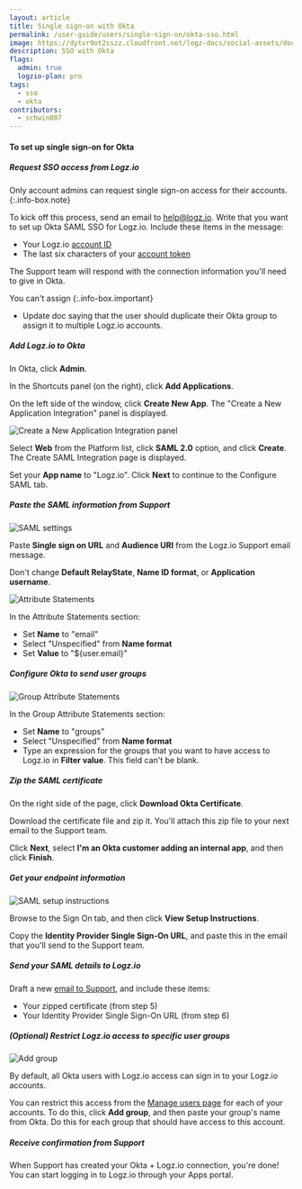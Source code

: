 ```yaml
---
layout: article
title: Single sign-on with Okta
permalink: /user-guide/users/single-sign-on/okta-sso.html
image: https://dytvr9ot2sszz.cloudfront.net/logz-docs/social-assets/docs-social.jpg
description: SSO with Okta
flags:
  admin: true
  logzio-plan: pro
tags:
  - sso
  - okta
contributors:
  - schwin007
---
```


#### To set up single sign-on for Okta

<div class="tasklist">

##### Request SSO access from Logz.io

Only account admins can request single sign-on access for their accounts.
{:.info-box.note}

To kick off this process, send an email to [help@logz.io](mailto:help@logz.io).
Write that you want to set up Okta SAML SSO for Logz.io.
Include these items in the message:

* Your Logz.io [account ID]({{site.baseurl}}/user-guide/accounts/finding-your-account-id.html)
* The last six characters of your [account token](https://app.logz.io/#/dashboard/settings/manage-accounts)

The Support team will respond with the connection information you'll need to give in Okta.


You can't assign 
{:.info-box.important}

- Update doc saying that the user should duplicate their Okta group to assign it to multiple Logz.io accounts.



##### Add Logz.io to Okta

In Okta, click **Admin**.

In the Shortcuts panel (on the right), click **Add Applications**.

On the left side of the window, click **Create New App**.
The "Create a New Application Integration" panel is displayed.

![Create a New Application Integration panel](https://dytvr9ot2sszz.cloudfront.net/logz-docs/sso-providers/okta/create-a-new-application-integration.png)

Select **Web** from the Platform list, click **SAML 2.0** option, and click **Create**.
The Create SAML Integration page is displayed.

Set your **App name** to "Logz.io". Click **Next** to continue to the Configure SAML tab.

##### Paste the SAML information from Support

![SAML settings](https://dytvr9ot2sszz.cloudfront.net/logz-docs/sso-providers/okta/saml-settings.png)

Paste **Single sign on URL** and **Audience URI** from the Logz.io Support email message.

Don't change **Default RelayState**, **Name ID format**, or **Application username**.

![Attribute Statements](https://dytvr9ot2sszz.cloudfront.net/logz-docs/sso-providers/okta/attribute-statements.png)

In the Attribute Statements section:

* Set **Name** to "email"
* Select "Unspecified" from **Name format**
* Set **Value** to "${user.email}"

##### Configure Okta to send user groups

![Group Attribute Statements](https://dytvr9ot2sszz.cloudfront.net/logz-docs/sso-providers/okta/group-attribute-statements.png)

In the Group Attribute Statements section:

* Set **Name** to "groups"
* Select "Unspecified" from **Name format**
* Type an expression for the groups that you want to have access to Logz.io in **Filter value**.
This field can't be blank.

##### Zip the SAML certificate

On the right side of the page, click **Download Okta Certificate**.

Download the certificate file and zip it.
You'll attach this zip file to your next email to the Support team.

Click **Next**, select **I'm an Okta customer adding an internal app**, and then click **Finish**.

##### Get your endpoint information

![SAML setup instructions](https://dytvr9ot2sszz.cloudfront.net/logz-docs/sso-providers/okta/view-setup-instructions.png)

Browse to the Sign On tab, and then click **View Setup Instructions**.

Copy the **Identity Provider Single Sign-On URL**, and paste this in the email that you'll send to the Support team.

##### Send your SAML details to Logz.io

Draft a new [email to Support](mailto:help@logz.io), and include these items:

* Your zipped certificate (from step 5)
* Your Identity Provider Single Sign-On URL (from step 6)

##### _(Optional)_ Restrict Logz.io access to specific user groups

![Add group](https://dytvr9ot2sszz.cloudfront.net/logz-docs/access-and-authentication/sso--manage-groups.png)

By default, all Okta users with Logz.io access can sign in to your Logz.io accounts.

You can restrict this access from the [Manage users page](https://app.logz.io/#/dashboard/settings/manage-users) for each of your accounts.
To do this, click **Add group**, and then paste your group's name from Okta.
Do this for each group that should have access to this account.

##### Receive confirmation from Support

When Support has created your Okta + Logz.io connection, you're done!
You can start logging in to Logz.io through your Apps portal.

</div>
